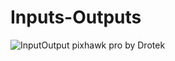 # Inputs-Outputs



![InputOutput pixhawk pro by Drotek](https://drotek.com/wp-content/uploads/2017/01/InputOutput-1-700x966.jpg)


